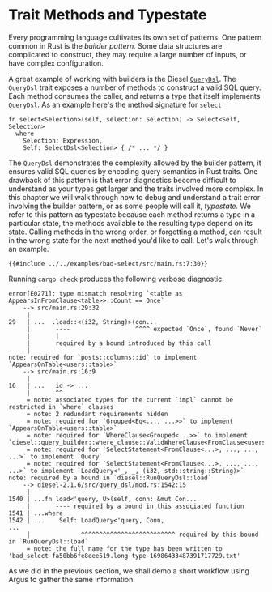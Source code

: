 # Trait Methods and Typestate

Every programming language cultivates its own set of patterns. One pattern common in Rust is the *builder pattern.* Some data structures are complicated to construct, they may require a large number of inputs, or have complex configuration.

A great example of working with builders is the Diesel [`QueryDsl`](https://docs.rs/diesel/latest/diesel/prelude/trait.QueryDsl.html#). The `QueryDsl` trait exposes a number of methods to construct a valid SQL query. Each method consumes the caller, and returns a type that itself implements `QueryDsl`. As an example here's the method signature for `select`

```rust,ignore
fn select<Selection>(self, selection: Selection) -> Select<Self, Selection>
  where 
    Selection: Expression,
    Self: SelectDsl<Selection> { /* ... */ }
```

The `QueryDsl` demonstrates the complexity allowed by the builder pattern, it ensures valid SQL queries by encoding query semantics in Rust traits. One drawback of this pattern is that error diagnostics become difficult to understand as your types get larger and the traits involved more complex. In this chapter we will walk through how to debug and understand a trait error involving the builder pattern, or as some people will call it, *typestate.* We refer to this pattern as typestate because each method returns a type in a particular state, the methods available to the resulting type depend on its state. Calling methods in the wrong order, or forgetting a method, can result in the wrong state for the next method you'd like to call. Let's walk through an example.

```rust,ignore
{{#include ../../examples/bad-select/src/main.rs:7:30}}
```

Running `cargo check` produces the following verbose diagnostic.

```text
error[E0271]: type mismatch resolving `<table as AppearsInFromClause<table>>::Count == Once`
    --> src/main.rs:29:32     
     |
29   | ...  .load::<(i32, String)>(con...
     |       ----                  ^^^^ expected `Once`, found `Never`
     |       |
     |       required by a bound introduced by this call
     |
note: required for `posts::columns::id` to implement `AppearsOnTable<users::table>`
    --> src/main.rs:16:9      
     |
16   | ...   id -> ...
     |       ^^
     = note: associated types for the current `impl` cannot be restricted in `where` clauses
     = note: 2 redundant requirements hidden
     = note: required for `Grouped<Eq<..., ...>>` to implement `AppearsOnTable<users::table>`
     = note: required for `WhereClause<Grouped<...>>` to implement `diesel::query_builder::where_clause::ValidWhereClause<FromClause<users::table>>`
     = note: required for `SelectStatement<FromClause<...>, ..., ..., ...>` to implement `Query`
     = note: required for `SelectStatement<FromClause<...>, ..., ..., ...>` to implement `LoadQuery<'_, _, (i32, std::string::String)>`
note: required by a bound in `diesel::RunQueryDsl::load`
    --> diesel-2.1.6/src/query_dsl/mod.rs:1542:15
     |
1540 | ...fn load<'query, U>(self, conn: &mut Con...
     |       ---- required by a bound in this associated function
1541 | ...where
1542 | ...    Self: LoadQuery<'query, Conn, 
...                  
     |              ^^^^^^^^^^^^^^^^^^^^^^^^^^ required by this bound in `RunQueryDsl::load`
     = note: the full name for the type has been written to 'bad_select-fa50bb6fe8eee519.long-type-16986433487391717729.txt'
```

As we did in the previous section, we shall demo a short workflow using Argus to gather the same information.


